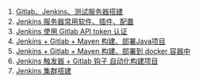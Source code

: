 1. [Gitlab、Jenkins、测试服务器搭建][01]
1. [Jenkins 服务器常用软件、插件、配置][02]
1. [Jenkins 使用 Gitlab API token 认证][03]
1. [Jenkins + Gitlab  + Maven 构建、部署Java项目][04]
1. [Jenkins + Gitlab  + Maven 构建、部署到 docker 容器中][05]
1. [Jenkins 触发器 + Gitlab 钩子  自动化构建项目][06]
1. [Jenkins 集群搭建][07]





[01]: https://fgq233.github.io/md/jenkins/jenkins01
[02]: https://fgq233.github.io/md/jenkins/jenkins02
[03]: https://fgq233.github.io/md/jenkins/jenkins03
[04]: https://fgq233.github.io/md/jenkins/jenkins04
[05]: https://fgq233.github.io/md/jenkins/jenkins05
[06]: https://fgq233.github.io/md/jenkins/jenkins06
[07]: https://fgq233.github.io/md/jenkins/jenkins07
[08]: https://fgq233.github.io/md/jenkins/jenkins08


